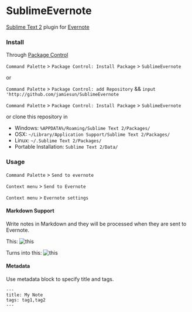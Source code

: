 SublimeEvernote
===============

[Sublime Text 2](http://www.sublimetext.com/2) plugin for [Evernote](http://www.evernote.com) 


### Install

Through [Package Control](http://wbond.net/sublime_packages/package_control)

`Command Palette` > `Package Control: Install Package` > `SublimeEvernote`

or

`Command Palette` > `Package Control: add Repository` && `input 'http://github.com/jamiesun/SublimeEvernote`

`Command Palette` > `Package Control: Install Package` > `SublimeEvernote`

or clone this repository in

* Windows: `%APPDATA%/Roaming/Sublime Text 2/Packages/`
* OSX: `~/Library/Application Support/Sublime Text 2/Packages/`
* Linux: `~/.Sublime Text 2/Packages/`
* Portable Installation: `Sublime Text 2/Data/`

### Usage

`Command Palette` > `Send to evernote`

`Context menu` > `Send to Evernote`

`Context menu` > `Evernote settings`

#### Markdown Support ####

Write notes in Markdown and they will be processed when they are sent to Evernote.

This:
![this](https://dl.dropbox.com/u/643062/SublimeEvernoteScreenshots/Markdown.png)

Turns into this:
![this](https://dl.dropbox.com/u/643062/SublimeEvernoteScreenshots/Evernote.png)

#### Metadata ####

Use metadata block to specify title and tags.

    ---
    title: My Note
    tags: tag1,tag2
    ---